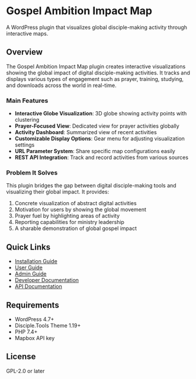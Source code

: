 # Gospel Ambition Impact Map

A WordPress plugin that visualizes global disciple-making activity through interactive maps.

## Overview

The Gospel Ambition Impact Map plugin creates interactive visualizations showing the global impact of digital disciple-making activities. It tracks and displays various types of engagement such as prayer, training, studying, and downloads across the world in real-time.

### Main Features

- **Interactive Globe Visualization**: 3D globe showing activity points with clustering
- **Prayer-Focused View**: Dedicated view for prayer activities globally
- **Activity Dashboard**: Summarized view of recent activities
- **Customizable Display Options**: Gear menu for adjusting visualization settings
- **URL Parameter System**: Share specific map configurations easily
- **REST API Integration**: Track and record activities from various sources

### Problem It Solves

This plugin bridges the gap between digital disciple-making tools and visualizing their global impact. It provides:

1. Concrete visualization of abstract digital activities
2. Motivation for users by showing the global movement
3. Prayer fuel by highlighting areas of activity
4. Reporting capabilities for ministry leadership
5. A sharable demonstration of global gospel impact

## Quick Links

- [Installation Guide](docs/installation.md)
- [User Guide](docs/user-guide.md)
- [Admin Guide](docs/admin-guide.md)
- [Developer Documentation](docs/developer.md)
- [API Documentation](docs/api.md)

## Requirements

- WordPress 4.7+
- Disciple.Tools Theme 1.19+
- PHP 7.4+
- Mapbox API key

## License

GPL-2.0 or later

